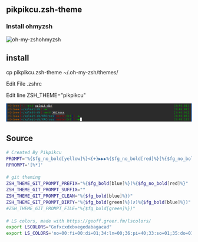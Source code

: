 ## pikpikcu.zsh-theme
### Install ohmyzsh
![oh-my-zsh](https://github.com/ohmyzsh/ohmyzsh)ohmyzsh
## install
cp pikpikcu.zsh-theme ~/.oh-my-zsh/themes/

Edit File .zshrc

Edit line ZSH_THEME="pikpikcu"

![](https://raw.githubusercontent.com/pikpikcu/pikpikcu.zsh-theme/master/pikpikcu.png)

## Source
```zsh
# Created By Pikpikcu
PROMPT='%{$fg_no_bold[yellow]%}<{+}▶▶▶%{$fg_no_bold[red]%}[%{$fg_no_bold[cyan]%}%3~$(git_prompt_info)%{$fg_no_bold[red]%}]%{$fg_no_bold[green]%} ~▶'
RPROMPT='[%*]'

# git theming
ZSH_THEME_GIT_PROMPT_PREFIX="%{$fg_bold[blue]%}(%{$fg_no_bold[red]%}"
ZSH_THEME_GIT_PROMPT_SUFFIX=""
ZSH_THEME_GIT_PROMPT_CLEAN="%{$fg_bold[blue]%})"
ZSH_THEME_GIT_PROMPT_DIRTY="%{$fg_bold[green]%}(✗)%{$fg_bold[blue]%})"
#ZSH_THEME_GIT_PROMPT_FILE="%{$fg_bold[green]%})"

# LS colors, made with https://geoff.greer.fm/lscolors/
export LSCOLORS="Gxfxcxdxbxegedabagacad"
export LS_COLORS='no=00:fi=00:di=01;34:ln=00;36:pi=40;33:so=01;35:do=01;35:bd=40;33;01:cd=40;33;01:or=41;33;01:ex=00;32:*.cmd=00;32:*.exe=01;32:*.com=01;32:*.bat=01;32:*.btm=01;32:*.dll=01;32:*.tar=00;31:*.tbz=00;31:*.tgz=00;31:*.rpm=00;31:*.deb=00;31:*.arj=00;31:*.taz=00;31:*.lzh=00;31:*.lzma=00;31:*.zip=00;31:*.zoo=00;31:*.z=00;31:*.Z=00;31:*.gz=00;31:*.bz2=00;31:*.tb2=00;31:*.tz2=00;31:*.tbz2=00;31:*.avi=01;35:*.bmp=01;35:*.fli=01;35:*.gif=01;35:*.jpg=01;35:*.jpeg=01;35:*.mng=01;35:*.mov=01;35:*.mpg=01;35:*.pcx=01;35:*.pbm=01;35:*.pgm=01;35:*.png=01;35:*.ppm=01;35:*.tga=01;35:*.tif=01;35:*.xbm=01;35:*.xpm=01;35:*.dl=01;35:*.gl=01;35:*.wmv=01;35:*.aiff=00;32:*.au=00;32:*.mid=00;32:*.mp3=00;32:*.ogg=00;32:*.voc=00;32:*.wav=00;32:'

```
